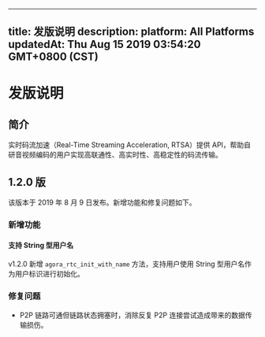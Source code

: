 
---
title: 发版说明
description: 
platform: All Platforms
updatedAt: Thu Aug 15 2019 03:54:20 GMT+0800 (CST)
---
# 发版说明
## 简介
实时码流加速（Real-Time Streaming Acceleration, RTSA）提供 API，帮助自研音视频编码的用户实现高联通性、高实时性、高稳定性的码流传输。

## 1.2.0 版
该版本于 2019 年 8 月 9 日发布。新增功能和修复问题如下。

### 新增功能
#### 支持 String 型用户名
v1.2.0 新增 `agora_rtc_init_with_name` 方法，支持用户使用 String 型用户名作为用户标识进行初始化。

### 修复问题
- P2P 链路可通但链路状态拥塞时，消除反复 P2P 连接尝试造成带来的数据传输损伤。
